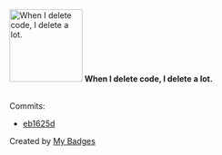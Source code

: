 <img src="https://my-badges.github.io/my-badges/mass-delete-commit.png" alt="When I delete code, I delete a lot." title="When I delete code, I delete a lot." width="128">
<strong>When I delete code, I delete a lot.</strong>
<br><br>

Commits:

- <a href="https://github.com/XPL0Z/spotish/commit/eb1625d9d0bfc28e02ec8db498f63e43d6494327">eb1625d</a>


Created by <a href="https://github.com/my-badges/my-badges">My Badges</a>